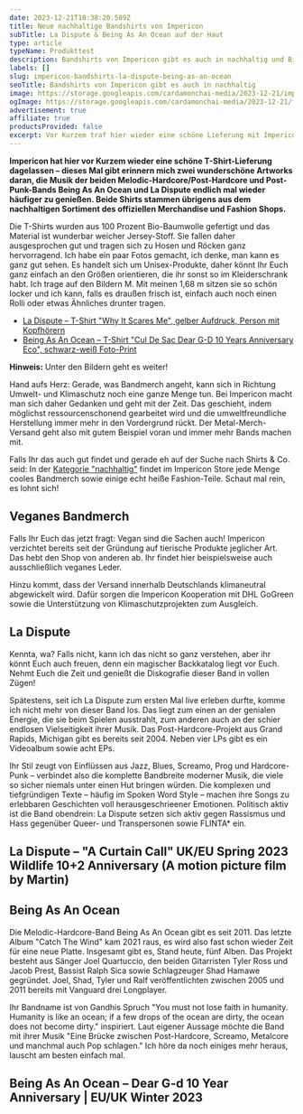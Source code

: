 ```yaml
---
date: 2023-12-21T10:38:20.589Z
title: Neue nachhaltige Bandshirts von Impericon
subTitle: La Dispute & Being As An Ocean auf der Haut
type: article
typeName: Produkttest
description: Bandshirts von Impericon gibt es auch in nachhaltig und Bio – Tragt schon bald La Dispute und Being As An Ocean direkt auf der Haut!
labels: []
slug: impericon-bandshirts-la-dispute-being-as-an-ocean
seoTitle: Bandshirts von Impericon gibt es auch in nachhaltig
image: https://storage.googleapis.com/cardamonchai-media/2023-12-21/impericon-being-as-an-ocean-la-dispute-anne-reis-soundsvegan-com-20-jpg-imagine-080808_363f64_2048_1536/640.webp
ogImage: https://storage.googleapis.com/cardamonchai-media/2023-12-21/faire-bandshirts-anne-reis-soundsvegan-com-og-jpg-imagine-080808_3e414f_1200_628/640.webp
advertisement: true
affiliate: true
productsProvided: false
excerpt: Vor Kurzem traf hier wieder eine schöne Lieferung mit Impericon Bandshirts ein. Dieses Mal von La Dispute und Being As An Ocean. Sie sind aus Bio-Baumwolle und insgesamt wesentlich nachhaltiger, als andere Bandshirts. Holt Euch hier alle Infos über die Bands, die Shirts und den Metal-Merch-Shop.
---
```


**Impericon hat hier vor Kurzem wieder eine schöne T-Shirt-Lieferung dagelassen – dieses Mal gibt erinnern mich zwei wunderschöne Artworks daran, die Musik der beiden Melodic-Hardcore/Post-Hardcore und Post-Punk-Bands Being As An Ocean und La Dispute endlich mal wieder häufiger zu genießen. Beide Shirts stammen übrigens aus dem nachhaltigen Sortiment des offiziellen Merchandise und Fashion Shops.**

Die T-Shirts wurden aus 100 Prozent Bio-Baumwolle gefertigt und das Material ist wunderbar weicher Jersey-Stoff. Sie fallen daher ausgesprochen gut und tragen sich zu Hosen und Röcken ganz hervorragend. Ich habe ein paar Fotos gemacht, ich denke, man kann es ganz gut sehen. Es handelt sich um Unisex-Produkte, daher könnt Ihr Euch ganz einfach an den Größen orientieren, die ihr sonst so im Kleiderschrank habt. Ich trage auf den Bildern M. Mit meinen 1,68 m sitzen sie so schön locker und ich kann, falls es draußen frisch ist, einfach auch noch einen Rolli oder etwas Ähnliches drunter tragen.

- [La Dispute – T-Shirt "Why It Scares Me", gelber Aufdruck, Person mit Kopfhörern](https://tidd.ly/3v9hkea)
- [Being As An Ocean – T-Shirt "Cul De Sac Dear G-D 10 Years Anniversary Eco", schwarz-weiß Foto-Print](https://tidd.ly/48sveGQ)

**Hinweis:** Unter den Bildern geht es weiter!

<Gallery name="la-dispute-being-as-an-ocean-1" />

Hand aufs Herz: Gerade, was Bandmerch angeht, kann sich in Richtung Umwelt- und Klimaschutz noch eine ganze Menge tun. Bei Impericon macht man sich daher Gedanken und geht mit der Zeit. Das geschieht, indem möglichst ressourcenschonend gearbeitet wird und die umweltfreundliche Herstellung immer mehr in den Vordergrund rückt. Der Metal-Merch-Versand geht also mit gutem Beispiel voran und immer mehr Bands machen mit.

Falls Ihr das auch gut findet und gerade eh auf der Suche nach Shirts & Co. seid: In der [Kategorie "nachhaltig"](https://tidd.ly/3vojKCB) findet im Impericon Store jede Menge cooles Bandmerch sowie einige echt heiße Fashion-Teile. Schaut mal rein, es lohnt sich!

## Veganes Bandmerch

Falls Ihr Euch das jetzt fragt: Vegan sind die Sachen auch! Impericon verzichtet bereits seit der Gründung auf tierische Produkte jeglicher Art. Das hebt den Shop von anderen ab. Ihr findet hier beispielsweise auch ausschließlich veganes Leder.

Hinzu kommt, dass der Versand innerhalb Deutschlands klimaneutral abgewickelt wird. Dafür sorgen die Impericon Kooperation mit DHL GoGreen sowie die Unterstützung von Klimaschutzprojekten zum Ausgleich.

## La Dispute

Kennta, wa? Falls nicht, kann ich das nicht so ganz verstehen, aber ihr könnt Euch auch freuen, denn ein magischer Backkatalog liegt vor Euch. Nehmt Euch die Zeit und genießt die Diskografie dieser Band in vollen Zügen!

Spätestens, seit ich La Dispute zum ersten Mal live erleben durfte, komme ich nicht mehr von dieser Band los. Das liegt zum einen an der genialen Energie, die sie beim Spielen ausstrahlt, zum anderen auch an der schier endlosen Vielseitigkeit ihrer Musik. Das Post-Hardcore-Projekt aus Grand Rapids, Michigan gibt es bereits seit 2004. Neben vier LPs gibt es ein Videoalbum sowie acht EPs.

Ihr Stil zeugt von Einflüssen aus Jazz, Blues, Screamo, Prog und Hardcore-Punk – verbindet also die komplette Bandbreite moderner Musik, die viele so sicher niemals unter einen Hut bringen würden. Die komplexen und tiefgründigen Texte – häufig im Spoken Word Style – machen ihre Songs zu erlebbaren Geschichten voll herausgeschrieener Emotionen. Politisch aktiv ist die Band obendrein: La Dispute setzen sich aktiv gegen Rassismus und Hass gegenüber Queer- und Transpersonen sowie FLINTA\* ein.

## La Dispute – "A Curtain Call" UK/EU Spring 2023 Wildlife 10+2 Anniversary (A motion picture film by Martin)

<YouTube id="VONIRTW3_9g" />

## Being As An Ocean

Die Melodic-Hardcore-Band Being As An Ocean gibt es seit 2011. Das letzte Album "Catch The Wind" kam 2021 raus, es wird also fast schon wieder Zeit für eine neue Platte. Insgesamt gibt es, Stand heute, fünf Alben. Das Projekt besteht aus Sänger Joel Quartuccio, den beiden Gitarristen Tyler Ross und Jacob Prest, Bassist Ralph Sica sowie Schlagzeuger Shad Hamawe gegründet. Joel, Shad, Tyler und Ralf veröffentlichten zwischen 2005 und 2011 bereits mit Vanguard drei Longplayer.

Ihr Bandname ist von Gandhis Spruch "You must not lose faith in humanity. Humanity is like an ocean; if a few drops of the ocean are dirty, the ocean does not become dirty." inspiriert. Laut eigener Aussage möchte die Band mit ihrer Musik "Eine Brücke zwischen Post-Hardcore, Screamo, Metalcore und manchmal auch Pop schlagen." Ich höre da noch einiges mehr heraus, lauscht am besten einfach mal.

## Being As An Ocean – Dear G-d 10 Year Anniversary | EU/UK Winter 2023

<YouTube id="LkMXj8ZNnik" />

<Gallery name="la-dispute-being-as-an-ocean-2" />
